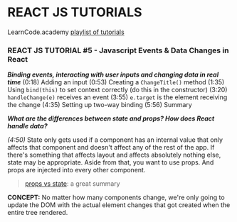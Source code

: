 # REACT JS TUTORIALS #
LearnCode.academy [playlist of tutorials](https://www.youtube.com/playlist?list=PLoYCgNOIyGABj2GQSlDRjgvXtqfDxKm5b)

### REACT JS TUTORIAL #5 - Javascript Events & Data Changes in React ###
***Binding events, interacting with user inputs and changing data in real time***
(0:18) Adding an input
(0:53) Creating a `ChangeTitle()` method
(1:35) Using `bind(this)` to set context correctly (do this in the constructor)
(3:20) `handleChange(e)` receives an event
(3:55) `e.target` is the element receiving the change
(4:35) Setting up two-way binding﻿
(5:56) Summary

***What are the differences between state and props? How does React handle data?***

*(4:50)* State only gets used if a component has an internal value that only affects that component and doesn't affect any of the rest of the app.  If there's something that affects layout and affects absolutely nothing else, state may be appropriate.  Aside from that, you want to use props. And props are injected into every other component.

> [props vs state](https://github.com/uberVU/react-guide/blob/master/props-vs-state.md): a great summary


**CONCEPT:** No matter how many components change, we're only going to update the DOM with the actual element changes that got created when the entire tree rendered.
